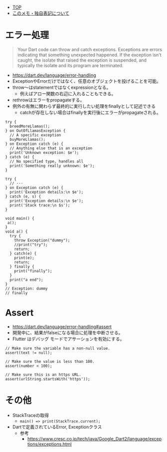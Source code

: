 - [TOP](./README.md)
- [このメモ・独自表記について](../README.md)


# エラー処理
> Your Dart code can throw and catch exceptions. Exceptions are errors indicating that something unexpected happened. If the exception isn't caught, the isolate that raised the exception is suspended, and typically the isolate and its program are terminated.
* https://dart.dev/language/error-handling
* ExceptionやErrorだけではなく、任意のオブジェクトを投げることを可能。
* throw〜はstatementではなくexpressionとなる。
    * 例えばアロー関数の右辺に入れることもできる。
* rethrowはエラーをpropagateする。
* 例外の有無に関わらず最終的に実行したい処理をfinallyとして記述できる
    * catchが存在しない場合はfinallyを実行後にエラーがpropagateされる。

```
try {
  breedMoreLlamas();
} on OutOfLlamasException {
  // A specific exception
  buyMoreLlamas();
} on Exception catch (e) {
  // Anything else that is an exception
  print('Unknown exception: $e');
} catch (e) {
  // No specified type, handles all
  print('Something really unknown: $e');
}
```
```
try {
  // ···
} on Exception catch (e) {
  print('Exception details:\n $e');
} catch (e, s) {
  print('Exception details:\n $e');
  print('Stack trace:\n $s');
}
```
```
void main() {
 a(); 
}
void a() {
  try {
    throw Exception("dummy");
    //print("try");
    return;
  } catch(e) {
    print(e);
    return;
  } finally {
    print("finally");
  }
  print("a end");
}
// Exception: dummy
// finally
```

# Assert
* https://dart.dev/language/error-handling#assert
* 開発中に、結果がfalseになる場合に処理を中断させる。
* Flutter はデバッグ モードでアサーションを有効にする。
```
// Make sure the variable has a non-null value.
assert(text != null);

// Make sure the value is less than 100.
assert(number < 100);

// Make sure this is an https URL.
assert(urlString.startsWith('https'));
```


# その他
* StackTraceの取得
  * `main() => print(StackTrace.current);`
* Dartで定義されているError, Exceptionクラス
    * 参考
        * https://www.cresc.co.jp/tech/java/Google_Dart2/language/exceptions/exceptions.html

